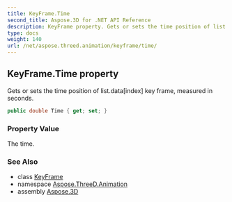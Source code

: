 ```yaml
---
title: KeyFrame.Time
second_title: Aspose.3D for .NET API Reference
description: KeyFrame property. Gets or sets the time position of list.dataindex key frame measured in seconds
type: docs
weight: 140
url: /net/aspose.threed.animation/keyframe/time/
---
```

## KeyFrame.Time property

Gets or sets the time position of list.data[index] key frame, measured in seconds.

```csharp
public double Time { get; set; }
```

### Property Value

The time.

### See Also

* class [KeyFrame](../)
* namespace [Aspose.ThreeD.Animation](../../keyframe/)
* assembly [Aspose.3D](../../../)


